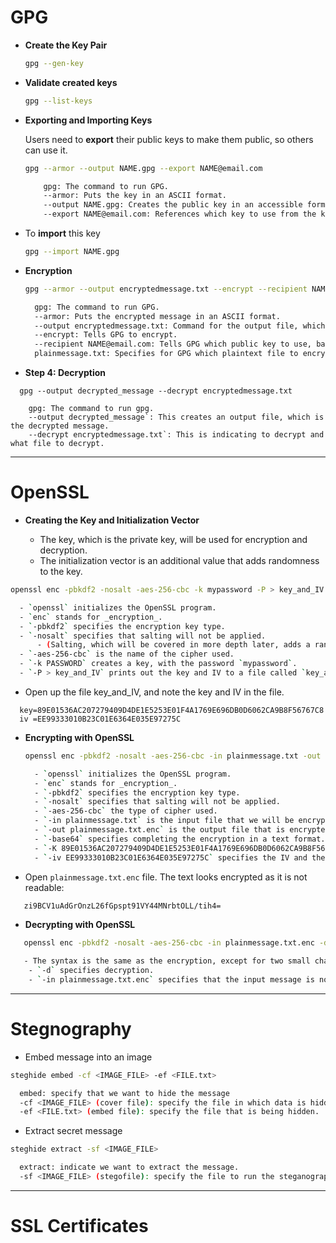 # GPG
- **Create the Key Pair**
  ```bash
  gpg --gen-key
  ```
- **Validate created keys**
  ```bash
  gpg --list-keys
  ```

- **Exporting and Importing Keys**
  
  Users need to **export** their public keys to make them public, so others can use it.
  ```bash
  gpg --armor --output NAME.gpg --export NAME@email.com

      gpg: The command to run GPG.
      --armor: Puts the key in an ASCII format.
      --output NAME.gpg: Creates the public key in an accessible format. In this case, we named the key `NAME.gpg`.
      --export NAME@email.com: References which key to use from the key ring. It is referenced by the email.
  ```

- To **import** this key 
    ```bash
    gpg --import NAME.gpg
    ```

- **Encryption**
  ```bash
  gpg --armor --output encryptedmessage.txt --encrypt --recipient NAME@email.com plainmessage.txt

    gpg: The command to run GPG.
    --armor: Puts the encrypted message in an ASCII format.
    --output encryptedmessage.txt: Command for the output file, which creates the name of the encrypted file.
    --encrypt: Tells GPG to encrypt.
    --recipient NAME@email.com: Tells GPG which public key to use, based on the email address of the key.
    plainmessage.txt: Specifies for GPG which plaintext file to encrypt.
  ```


- **Step 4: Decryption**
```basg
  gpg --output decrypted_message --decrypt encryptedmessage.txt

    gpg: The command to run gpg.
    --output decrypted_message`: This creates an output file, which is the decrypted message.
    --decrypt encryptedmessage.txt`: This is indicating to decrypt and what file to decrypt.
```

--------------------------------------
# OpenSSL

- **Creating the Key and Initialization Vector**

  - The key, which is the private key, will be used for encryption and decryption.
  - The initialization vector is an additional value that adds randomness to the key.
  
```bash
openssl enc -pbkdf2 -nosalt -aes-256-cbc -k mypassword -P > key_and_IV

  - `openssl` initializes the OpenSSL program.
  - `enc` stands for _encryption_.
  - `-pbkdf2` specifies the encryption key type. 
  - `-nosalt` specifies that salting will not be applied.
      - (Salting, which will be covered in more depth later, adds a random value.)
  - `-aes-256-cbc` is the name of the cipher used. 
  - `-k PASSWORD` creates a key, with the password `mypassword`.
  - `-P > key_and_IV` prints out the key and IV to a file called `key_and_IV`.
````
- Open up the file key_and_IV, and note the key and IV in the file.

```
  key=89E01536AC207279409D4DE1E5253E01F4A1769E696DB0D6062CA9B8F56767C8
  iv =EE99333010B23C01E6364E035E97275C
```
- **Encrypting with OpenSSL**
  ```bash
  openssl enc -pbkdf2 -nosalt -aes-256-cbc -in plainmessage.txt -out plainmessage.txt.enc -base64 -K 89E01536AC207279409D4DE1E5253E01F4A1769E696DB0D6062CA9B8F56767C8 -iv EE99333010B23C01E6364E035E97275C

    - `openssl` initializes the OpenSSL program.
    - `enc` stands for _encryption_.
    - `-pbkdf2` specifies the encryption key type. 
    - `-nosalt` specifies that salting will not be applied.
    - `-aes-256-cbc` the type of cipher used.
    - `-in plainmessage.txt` is the input file that we will be encrypting.
    - `-out plainmessage.txt.enc` is the output file that is encrypted.
    - `-base64` specifies completing the encryption in a text format.
    - `-K 89E01536AC207279409D4DE1E5253E01F4A1769E696DB0D6062CA9B8F56767C8` specifies the key and the key value.
    - `-iv EE99333010B23C01E6364E035E97275C` specifies the IV and the IV value.
  ```

- Open `plainmessage.txt.enc` file. The text looks encrypted as it is not readable:
```bash
   zi9BCV1uAdGrOnzL26fGpspt91VY44MNrbtOLL/tih4=
```
   
- **Decrypting with OpenSSL**
```bash
   openssl enc -pbkdf2 -nosalt -aes-256-cbc -in plainmessage.txt.enc -d -base64 -K 89E01536AC207279409D4DE1E5253E01F4A1769E696DB0D6062CA9B8F56767C8 -iv EE99333010B23C01E6364E035E97275C

   - The syntax is the same as the encryption, except for two small changes:
    - `-d` specifies decryption.
    - `-in plainmessage.txt.enc` specifies that the input message is now the encrypted message.
``` 
---------------------------------
# Stegnography

- Embed message into an image
```bash
steghide embed -cf <IMAGE_FILE> -ef <FILE.txt>

  embed: specify that we want to hide the message
  -cf <IMAGE_FILE> (cover file): specify the file in which data is hidden.
  -ef <FILE.txt> (embed file): specify the file that is being hidden.
```

- Extract secret message
```bash
steghide extract -sf <IMAGE_FILE>

  extract: indicate we want to extract the message.
  -sf <IMAGE_FILE> (stegofile): specify the file to run the steganography 
```
-----------------------------
# SSL Certificates
